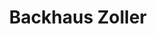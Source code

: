---
title: "Backhaus Zoller"
url: /esslingen-am-neckar/backhaus-zoller-plochinger-strasse/
shop: Bäckerei
---